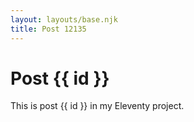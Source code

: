 ```yaml
---
layout: layouts/base.njk
title: Post 12135
---
```


# Post {{ id }}

This is post {{ id }} in my Eleventy project.
